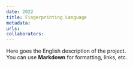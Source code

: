 ```yaml
---
date: 2022
title: Fingerprinting Language
metadata: 
urls:
collaborators:
---
```

Here goes the English description of the project.  
You can use **Markdown** for formatting, links, etc.
